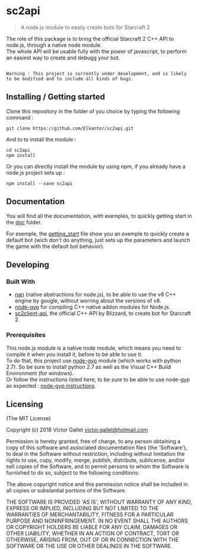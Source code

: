 # sc2api
> A node.js module to easily create bots for Starcraft 2

The role of this package is to bring the official Starcraft 2 C++ API to node.js, through a native node module.
<br>
The whole API will be usable fully with the power of javascript, to perform an easiest way to create and debugg your bot.

<code>
Warning : This project is currently under development, and is likely to be modified and to include all kinds of bugs.
</code>

## Installing / Getting started

Clone this repository in the folder of you choice by typing the following command : 

```shell
git clone https://github.com/Elkantor/sc2api.git
```

And to to install the module :

```shell
cd sc2api
npm install
```

Or you can directly install the module by using npm, if you already have a node.js project sets up :

```shell
npm install --save sc2api
```

## Documentation 

You will find all the documentation, with exemples, to quickly getting start in the [doc](https://github.com/Elkantor/sc2api/tree/master/doc) folder.

For exemple, the [getting_start](https://github.com/Elkantor/sc2api/blob/master/doc/getting_start.md) file show you an exemple to quickly create a default bot (wich don't do anything, just sets up the parameters and launch the game with the default bot behavior).

## Developing

### Built With

* [nan](https://github.com/nodejs/nan) (native abstractions for node.js), to be able to use the v8 C++ engine by google, without worring about the versions of v8.
* [node-gyp](https://github.com/nodejs/node-gyp) for compiling C++ native addon modules for Node.js.
* [sc2client-api](https://github.com/Blizzard/s2client-api), the official C++ API by Blizzard, to create bot for Starcraft 2.

### Prerequisites

This node.js module is a native node module, which means you need to compile it when you install it, before to be able to use it.
<br>
To do that, this project use [node-gyp](https://github.com/nodejs/node-gyp) module (which works with python 2.7).
So be sure to install python 2.7 as well as the Visual C++ Build Environment (for windows). 
<br>
Or follow the instructions listed here, to be sure to be able to use node-gyp as expected : [node-gyp instructions](https://github.com/nodejs/node-gyp).

## Licensing

(The MIT License)

Copyright (c) 2018 Victor Gallet <victor.gallet@hotmail.com>

Permission is hereby granted, free of charge, to any person obtaining a copy of this software and associated documentation files (the 'Software'), to deal in the Software without restriction, including without limitation the rights to use, copy, modify, merge, publish, distribute, sublicense, and/or sell copies of the Software, and to permit persons to whom the Software is furnished to do so, subject to the following conditions:

The above copyright notice and this permission notice shall be included in all copies or substantial portions of the Software.

THE SOFTWARE IS PROVIDED 'AS IS', WITHOUT WARRANTY OF ANY KIND, EXPRESS OR IMPLIED, INCLUDING BUT NOT LIMITED TO THE WARRANTIES OF MERCHANTABILITY, FITNESS FOR A PARTICULAR PURPOSE AND NONINFRINGEMENT. IN NO EVENT SHALL THE AUTHORS OR COPYRIGHT HOLDERS BE LIABLE FOR ANY CLAIM, DAMAGES OR OTHER LIABILITY, WHETHER IN AN ACTION OF CONTRACT, TORT OR OTHERWISE, ARISING FROM, OUT OF OR IN CONNECTION WITH THE SOFTWARE OR THE USE OR OTHER DEALINGS IN THE SOFTWARE.


